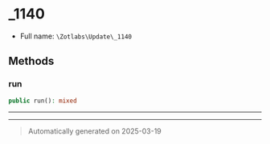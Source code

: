 
# _1140





* Full name: `\Zotlabs\Update\_1140`




## Methods


### run



```php
public run(): mixed
```












***


***
> Automatically generated on 2025-03-19
